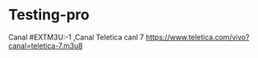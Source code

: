 # Testing-pro
Canal
#EXTM3U:-1 ,Canal Teletica canl 7
https://www.teletica.com/vivo?canal=teletica-7.m3u8
